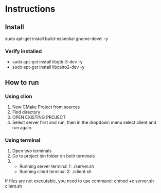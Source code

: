 # Instructions

## Install
sudo apt-get install build-essential gnome-devel -y
### Verify installed
- sudo apt-get install libgtk-3-dev -y
- sudo apt-get install libcairo2-dev -y

## How to run

### Using clion
1. New CMake Project from sources
2. Find directory
3. OPEN EXISTING PROJECT
4. Select server first and run, then in the dropdown menu select client and run again.

### Using terminal
1. Open two terminals
2. Go to project bin folder on both terminals
3. - Running server terminal 1: ./server.sh
   - Running client terminal 2: ./client.sh

If files are not executable, you need to use command: chmod +x server.sh client.sh
